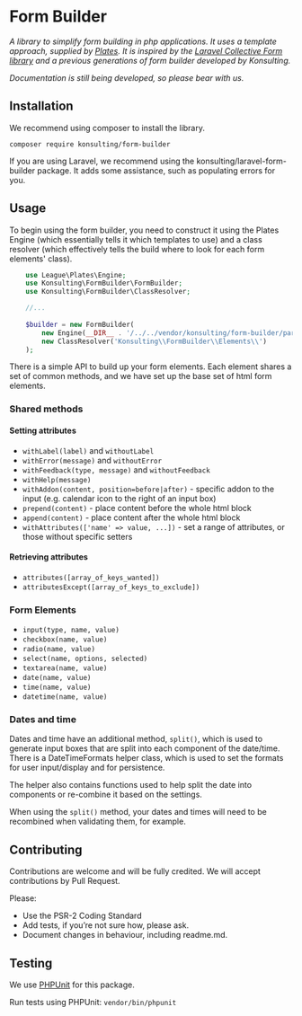 # Form Builder

*A library to simplify form building in php applications. It uses a template approach, supplied by [Plates](http://platesphp.com). It is inspired by the [Laravel Collective Form library](https://laravelcollective.com/docs/5.3/html) and a previous generations of form builder developed by Konsulting.*

*Documentation is still being developed, so please bear with us.*

## Installation

We recommend using composer to install the library.

`composer require konsulting/form-builder`

If you are using Laravel, we recommend using the konsulting/laravel-form-builder package. It adds some assistance, such as populating errors for you.

## Usage

To begin using the form builder, you need to construct it using the Plates Engine (which essentially tells it which templates to use) and a class resolver (which effectively tells the build where to look for each form elements' class).

```php
    use League\Plates\Engine;
    use Konsulting\FormBuilder\FormBuilder;
    use Konsulting\FormBuilder\ClassResolver;

    //...
    
    $builder = new FormBuilder(
        new Engine(__DIR__ . '/../../vendor/konsulting/form-builder/partials/bootstrap3'),
        new ClassResolver('Konsulting\\FormBuilder\\Elements\\')
    );
```

There is a simple API to build up your form elements. Each element shares a set of common methods, and we have set up the base set of html form elements.

### Shared methods
#### Setting attributes
* `withLabel(label)` and `withoutLabel`
* `withError(message)` and `withoutError`
* `withFeedback(type, message)` and `withoutFeedback`
* `withHelp(message)`
* `withAddon(content, position=before|after)` - specific addon to the input (e.g. calendar icon to the right of an input box)
* `prepend(content)` - place content before the whole html block
* `append(content)` - place content after the whole html block
* `withAttributes(['name' => value, ...])` - set a range of attributes, or those without specific setters

#### Retrieving attributes
* `attributes([array_of_keys_wanted])`
* `attributesExcept([array_of_keys_to_exclude])`

### Form Elements
* `input(type, name, value)`
* `checkbox(name, value)`
* `radio(name, value)`
* `select(name, options, selected)`
* `textarea(name, value)`
* `date(name, value)`
* `time(name, value)`
* `datetime(name, value)`

### Dates and time
Dates and time have an additional method, `split()`, which is used to generate input boxes that are split into each component of the date/time.
There is a DateTimeFormats helper class, which is used to set the formats for user input/display and for persistence.

The helper also contains functions used to help split the date into components or re-combine it based on the settings.

When using the `split()` method, your dates and times will need to be recombined when validating them, for example.

## Contributing

Contributions are welcome and will be fully credited. We will accept contributions by Pull Request. 

Please:

* Use the PSR-2 Coding Standard
* Add tests, if you’re not sure how, please ask.
* Document changes in behaviour, including readme.md.

## Testing
We use [PHPUnit](https://phpunit.de) for this package.

Run tests using PHPUnit: `vendor/bin/phpunit`
